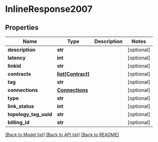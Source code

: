# InlineResponse2007

## Properties
Name | Type | Description | Notes
------------ | ------------- | ------------- | -------------
**description** | **str** |  | [optional] 
**latency** | **int** |  | [optional] 
**linkid** | **str** |  | [optional] 
**contracts** | [**list[Contract]**](Contract.md) |  | [optional] 
**tag** | **str** |  | [optional] 
**connections** | [**Connections**](Connections.md) |  | [optional] 
**type** | **str** |  | [optional] 
**link_status** | **int** |  | [optional] 
**topology_tag_uuid** | **str** |  | [optional] 
**billing_id** | **str** |  | [optional] 

[[Back to Model list]](../README.md#documentation-for-models) [[Back to API list]](../README.md#documentation-for-api-endpoints) [[Back to README]](../README.md)


